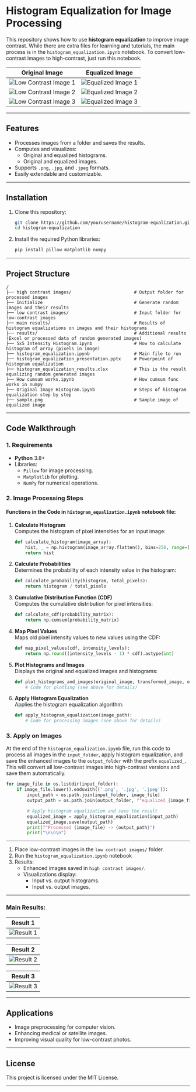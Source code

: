 # Histogram Equalization for Image Processing

This repository shows how to use **histogram equalization** to improve image contrast. While there are extra files for learning and tutorials, the main process is in the `histogram_equalization.ipynb` notebook. To convert low-contrast images to high-contrast, just run this notebook.

| **Original Image** | **Equalized Image** |
|--------------------|---------------------|
| ![Low Contrast Image 1](https://github.com/DanialSoleimany/Histogram-Equalization/blob/master/low%20contrast%20images/1.png) | ![Equalized Image 1](https://github.com/DanialSoleimany/Histogram-Equalization/blob/master/high%20contrast%20images/equalized_1.png) |
| ![Low Contrast Image 2](https://github.com/DanialSoleimany/Histogram-Equalization/blob/master/low%20contrast%20images/2.png) | ![Equalized Image 2](https://github.com/DanialSoleimany/Histogram-Equalization/blob/master/high%20contrast%20images/equalized_2.png) |
| ![Low Contrast Image 3](https://github.com/DanialSoleimany/Histogram-Equalization/blob/master/low%20contrast%20images/3.png) | ![Equalized Image 3](https://github.com/DanialSoleimany/Histogram-Equalization/blob/master/high%20contrast%20images/equalized_3.png) |

---

## Features
- Processes images from a folder and saves the results.
- Computes and visualizes:
  - Original and equalized histograms.
  - Original and equalized images.
- Supports `.png`, `.jpg`, and `.jpeg` formats.
- Easily extendable and customizable.

---

## Installation

1. Clone this repository:
   ```bash
   git clone https://github.com/yourusername/histogram-equalization.git
   cd histogram-equalization
   ```

2. Install the required Python libraries:
   ```bash
   pip install pillow matplotlib numpy
   ```

---

## Project Structure

```plaintext
/
├── high contrast images/                        # Output folder for processed images
├── Initialize                                   # Generate random images and their results
├── low contrast images/                         # Input folder for low-contrast images
├── main results/                                # Results of histogram equalizations on images and their histograms
├── results/                                     # Additional results (Excel or processed data of random generated images)
├── 5x5 Intensity Histogram.ipynb                # How to calculate histogram of array (pixels in image)
├── histogram_equalization.ipynb                 # Main file to run
├── histogram_equalization_presentation.pptx     # Powerpoint of histogram equalization
├── histogram_equalization_results.xlsx          # This is the result equalizing random generated images
├── How cumsum works.ipynb                       # How cumsum func works in numpy
├── Original Image Histogram.ipynb               # Steps of histogram equalization step by step
├── sample.png                                   # Sample image of equalized image
```

---

## Code Walkthrough

### 1. Requirements
- **Python** 3.8+
- Libraries:
  - `Pillow` for image processing.
  - `Matplotlib` for plotting.
  - `NumPy` for numerical operations.

### 2. Image Processing Steps

#### Functions in the Code in `histogram_equalization.ipynb` notebook file:
1. **Calculate Histogram**  
   Computes the histogram of pixel intensities for an input image:
   ```python
   def calculate_histogram(image_array):
       hist, _ = np.histogram(image_array.flatten(), bins=256, range=(0, 255))
       return hist
   ```

2. **Calculate Probabilities**  
   Determines the probability of each intensity value in the histogram:
   ```python
   def calculate_probability(histogram, total_pixels):
       return histogram / total_pixels
   ```

3. **Cumulative Distribution Function (CDF)**  
   Computes the cumulative distribution for pixel intensities:
   ```python
   def calculate_cdf(probability_matrix):
       return np.cumsum(probability_matrix)
   ```

4. **Map Pixel Values**  
   Maps old pixel intensity values to new values using the CDF:
   ```python
   def map_pixel_values(cdf, intensity_levels):
       return np.round((intensity_levels - 1) * cdf).astype(int)
   ```

5. **Plot Histograms and Images**  
   Displays the original and equalized images and histograms:
   ```python
   def plot_histograms_and_images(original_image, transformed_image, original_hist, transformed_hist):
       # Code for plotting (see above for details)
   ```

6. **Apply Histogram Equalization**  
   Applies the histogram equalization algorithm:
   ```python
   def apply_histogram_equalization(image_path):
       # Code for processing images (see above for details)
   ```
### 3. Apply on Images
At the end of the `histogram_equalization.ipynb` file, run this code to process all images in the `input_folder`, apply histogram equalization, and save the enhanced images to the `output_folder` with the prefix `equalized_`. This will convert all low-contrast images into high-contrast versions and save them automatically.

```python
for image_file in os.listdir(input_folder):
    if image_file.lower().endswith(('.png', '.jpg', '.jpeg')):
        input_path = os.path.join(input_folder, image_file)
        output_path = os.path.join(output_folder, f"equalized_{image_file}")

        # Apply histogram equalization and save the result
        equalized_image = apply_histogram_equalization(input_path)
        equalized_image.save(output_path)
        print(f"Processed {image_file} -> {output_path}")
        print("\n\n\n")
```

---

1. Place low-contrast images in the `low contrast images/` folder.
2. Run the `histogram_equalization.ipynb` notebook
3. Results:
   - Enhanced images saved in `high contrast images/`.
   - Visualizations display:
     - Input vs. output histograms.
     - Input vs. output images.

--- 

### Main Results:

| **Result 1** |
|--------------|
| ![Result 1](https://github.com/DanialSoleimany/Histogram-Equalization/blob/master/main%20results/result-1.png) |

| **Result 2** |
|--------------|
| ![Result 2](https://github.com/DanialSoleimany/Histogram-Equalization/blob/master/main%20results/result-2.png) |

| **Result 3** |
|--------------|
| ![Result 3](https://github.com/DanialSoleimany/Histogram-Equalization/blob/master/main%20results/result-3.png) |

---

## Applications
- Image preprocessing for computer vision.
- Enhancing medical or satellite images.
- Improving visual quality for low-contrast photos.

---

## License
This project is licensed under the MIT License.

--- 
